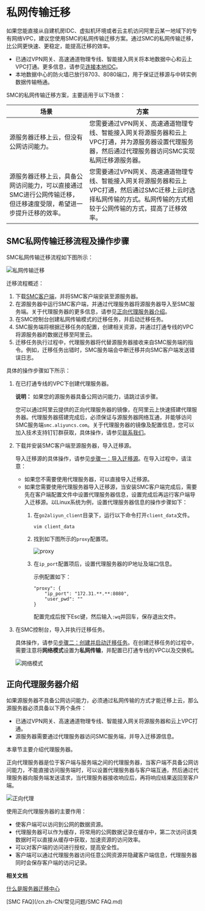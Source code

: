 # 私网传输迁移

如果您能直接从自建机房IDC、虚拟机环境或者云主机访问阿里云某一地域下的专有网络VPC，建议您使用SMC的私网传输迁移方案。通过SMC的私网传输迁移，比公网更快速、更稳定，能提高迁移的效率。

-   已通过VPN网关、高速通道物理专线、智能接入网关将本地数据中心和云上VPC打通。更多信息，请参见[连接本地IDC](/cn.zh-CN/网络连接/VPC与外部网络连接/连接本地IDC.md)。
-   本地数据中心的防火墙已放行8703、8080端口，用于保证迁移源与中转实例数据传输畅通。

SMC的私网传输迁移方案，主要适用于以下场景：

|场景|方案|
|--|--|
|源服务器迁移上云，但没有公网访问能力。|您需要通过VPN网关、高速通道物理专线、智能接入网关将源服务器和云上VPC打通，并为源服务器设置代理服务器，然后通过代理服务器访问SMC实现私网迁移源服务器。|
|源服务器迁移上云，具备公网访问能力，可以直接通过SMC进行公网传输迁移，但迁移速度受限，希望进一步提升迁移的效率。|您需要通过VPN网关、高速通道物理专线、智能接入网关将源服务器和云上VPC打通，然后通过SMC迁移上云时选择私网传输的方式。私网传输的方式相较于公网传输的方式，提高了迁移效率。|

## SMC私网传输迁移流程及操作步骤

SMC私网传输迁移流程如下图所示：

![私网传输迁移](https://static-aliyun-doc.oss-accelerate.aliyuncs.com/assets/img/zh-CN/6767881161/p236125.png)

迁移流程概述：

1.  下载[SMC客户端](https://p2v-tools.oss-cn-hangzhou.aliyuncs.com/smc/Alibaba_Cloud_Migration_Tool.zip?file=Alibaba_Cloud_Migration_Tool.zip)，并将SMC客户端安装至源服务器。
2.  在源服务器中运行SMC客户端，并通过代理服务器将源服务器导入至SMC服务端。关于代理服务器的更多信息，请参见[正向代理服务器介绍](#section_fef_t9b_m2l)。
3.  在SMC控制台创建私网传输模式的迁移任务，并启动迁移任务。
4.  SMC服务端将根据迁移任务的配置，创建相关资源，并通过打通专线的VPC将源服务器的数据迁移至阿里云。
5.  迁移任务执行过程中，代理服务器将代替源服务器接收来自SMC服务端的指令。例如，迁移任务出错时，SMC服务端会中断迁移并向SMC客户端发送错误日志。

具体的操作步骤如下所示：

1.  在已打通专线的VPC下创建代理服务器。

    **说明：** 如果您的源服务器具备公网访问能力，请跳过该步骤。

    您可以通过阿里云提供的正向代理服务器的镜像，在阿里云上快速搭建代理服务器。代理服务器搭建完成后，必须保证与源服务器网络互通，并能够访问SMC服务端`smc.aliyuncs.com`。关于代理服务器的镜像及配置信息，您可以加入技术支持钉钉群获取，具体操作，请参见[联系我们](/cn.zh-CN/常见问题/联系我们.md)。

2.  下载并安装SMC客户端至源服务器，导入迁移源。

    导入迁移源的具体操作，请参见[步骤一：导入迁移源](/cn.zh-CN/用户指南/步骤一：导入迁移源.md)。在导入过程中，请注意：

    -   如果您不需要使用代理服务器，可以直接导入迁移源。
    -   如果您需要使用代理服务器导入迁移源，当安装SMC客户端完成后，需要先在客户端配置文件中设置代理服务器信息，设置完成后再运行客户端导入迁移源。以Linux系统为例，设置代理服务器信息的操作步骤如下：
        1.  在`go2aliyun_client`目录下，运行以下命令打开`client_data`文件。

            ```
            vim client_data
            ```

        2.  找到如下图所示的`proxy`配置项。

            ![proxy](https://static-aliyun-doc.oss-accelerate.aliyuncs.com/assets/img/zh-CN/0170561161/p232563.png)

        3.  在`ip_port`配置项后，设置代理服务器的IP地址及端口信息。

            示例配置如下：

            ```
            "proxy": {
                "ip_port": "172.31.**.**:8080",
                "user_pwd": ""
            }
            ```

            配置完成后按下Esc键，然后输入`:wq`并回车，保存退出文件。

3.  在SMC控制台，导入并执行迁移任务。

    具体操作，请参见[步骤二：创建并启动迁移任务](/cn.zh-CN/用户指南/步骤二：创建并启动迁移任务.md)。在创建迁移任务的过程中，需要注意将**网络模式**设置为**私网传输**，并配置已打通专线的VPC以及交换机。

    ![网络模式](https://static-aliyun-doc.oss-accelerate.aliyuncs.com/assets/img/zh-CN/0170561161/p232570.png)


## 正向代理服务器介绍

如果源服务器不具备公网访问能力，必须通过私网传输的方式才能迁移上云，那么源服务器必须具备以下两个条件：

-   已通过VPN网关、高速通道物理专线、智能接入网关将源服务器和云上VPC打通。
-   源服务器需要通过代理服务器访问SMC服务端，并导入迁移源信息。

本章节主要介绍代理服务器。

正向代理服务器是位于客户端与服务端之间的代理服务器，当客户端不具备公网访问能力，不能直接访问服务端时，可以设置代理服务器与客户端互通，然后通过代理服务器向服务端发送请求，当代理服务器接收响应后，再将响应结果返回至客户端。

![正向代理](https://static-aliyun-doc.oss-accelerate.aliyuncs.com/assets/img/zh-CN/7407561161/p232634.png)

使用正向代理服务器的主要作用：

-   使客户端可以访问到公网的数据资源。
-   代理服务器可以作为缓存，将常用的公网数据记录在缓存中，第二次访问该类数据时可以直接从缓存中获取，加速资源的访问效率。
-   可以对客户端的访问进行授权，提高安全性。
-   客户端可以通过代理服务器访问任意公网资源并隐藏客户端信息，代理服务器同时会保存客户端的访问记录。

**相关文档**  


[什么是服务器迁移中心](/cn.zh-CN/产品简介/什么是服务器迁移中心.md)

[SMC FAQ](/cn.zh-CN/常见问题/SMC FAQ.md)

